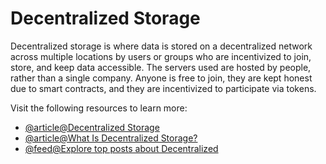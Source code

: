 # Decentralized Storage

Decentralized storage is where data is stored on a decentralized network across multiple locations by users or groups who are incentivized to join, store, and keep data accessible. The servers used are hosted by people, rather than a single company. Anyone is free to join, they are kept honest due to smart contracts, and they are incentivized to participate via tokens.

Visit the following resources to learn more:

- [@article@Decentralized Storage](https://ethereum.org/en/developers/docs/storage/)
- [@article@What Is Decentralized Storage?](https://medium.com/@ppio/what-is-decentralized-storage-9c4b761942e2)
- [@feed@Explore top posts about Decentralized](https://app.daily.dev/tags/decentralized?ref=roadmapsh)
